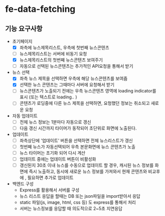 # fe-data-fetching
## 기능 요구사항
- 초기페이지
  - [x] 좌측에 뉴스제목리스트, 우측에 첫번째 뉴스콘텐츠
  - [ ] 뉴스제목리스트는 서버에 비동기 요청
  - [x] 뉴스제목리스트의 첫번째 뉴스콘텐츠 보여주기
  - [ ] 자동으로 선택된 뉴스콘텐츠는 추가적인 API요청을 통해서 받기

- 뉴스 선택
  - [x] 좌측 뉴스 제목을 선택하면 우측에 해당 뉴스콘텐츠를 보여줌
  - [x] 선택한 뉴스 콘텐츠는 그때마다 서버에 요청해서 받기
  - [ ] 뉴스콘텐츠가 노출되기 전에는 우측 뉴스콘텐츠 영역에 loading indicator를 표시 (또는 텍스트로 loading.. )
  - [ ] 콘텐츠가 로딩중에 다른 뉴스 제목을 선택하면, 요청했던 정보는 취소되고 새로운 요청

- 자동 업데이트
  - [ ] 전체 뉴스 정보는 1분마다 자동으로 갱신
  - [ ] 다음 갱신 시간까지 타이머가 동작되어 초단위로 화면에 노출된다.

- 업데이트
  - [ ] 좌측상단에 '업데이트' 버튼을 선택하면 전체 뉴스리스트가 갱신
  - [ ] 첫번째 뉴스가 자동선택되어 우측 본문화면에 뉴스 콘텐츠가 노출
  - [ ] 뉴스 타이머는 초기화 되어 다시 계산
  - [ ] 업데이트 중에는 업데이트 버튼이 비활성화
  - [ ] 갱신된지 30초 이내 뉴스를 수동으로 업데이트 할 경우, 캐시된 뉴스 정보를 화면에 즉시 노출하고, 동시에 새로운 뉴스 정보를 가져와서 현재 콘텐츠와 비교후에 , 필요하면 추가로 업데이트

- 백엔드 구성
  - Express를 활용해서 서버를 구성
  - 뉴스 리스트 응답을 할때는 DB 또는 json파일을 import받아서 응답
  - static 파일(js, image, html, css 등) 도 express를 통해서 처리
  - 서버는 뉴스정보를 응답할 때 의도적으로 2~5초 지연응답
